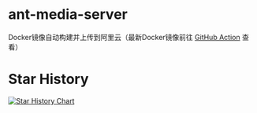 # ant-media-server
Docker镜像自动构建并上传到阿里云（最新Docker镜像前往 [GitHub Action](https://github.com/IAMJOYBO/ant-media-server/actions) 查看）

# Star History

[![Star History Chart](https://api.star-history.com/svg?repos=IAMJOYBO/ktransformers&type=Date)](https://www.star-history.com/#IAMJOYBO/ktransformers&Date)
